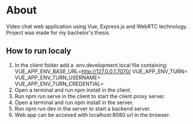 # About
Video chat web application using Vue, Express.js and WebRTC technology.
Project was made for my bachelor's thesis.

## How to run localy
1. In the client folder add a .env.development.local file containing:
VUE_APP_ENV_BASE_URL=http://127.0.0.1:7070/
VUE_APP_ENV_TURN=<turn server url>
VUE_APP_ENV_TURN_USERNAME=<turn server username>
VUE_APP_ENV_TURN_CREDENTIAL=<turn server password>
2. Open a terminal and run npm install in the client.
3. Run npm run serve in the client to start the client proxy server.
4. Open a terminal and run npm install in the server.
5. Run npm run dev in the server to start a backend server.
6. Web app can be accesed with localhost:8080 url in the browser.
